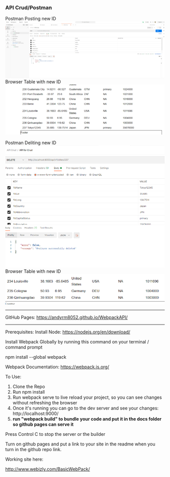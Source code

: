 ### API Crud/Postman

Postman Posting new ID
![Adding New id](./src/img/newid.png)
Browser Table with new ID
![Adding New id](./src/img/newid2.png)

Postman Deliting new ID
![Adding New id](./src/img/deleteid.png)
Browser Table with new ID
![Adding New id](./src/img/deleteid2.png)



-------------------------
GitHub Pages:
https://andyrm8052.github.io/WebpackAPI/

--------------------------------------
Prerequisites:
Install Node:
https://nodejs.org/en/download/


Install Webpack Globally by running this command on your terminal / command prompt

npm install --global webpack

Webpack Documentation: https://webpack.js.org/

To Use:

1.  Clone the Repo
2.  Run npm install
3.  Run webpack serve to live reload your project, so you can see changes without refreshing the browser
4.  Once it's running you can go to the dev server and see your changes: http://localhost:9000/
5.  **run "webpack build" to bundle your code and put it in the docs folder so github pages can serve it**

Press Control C to stop the server or the builder

Turn on github pages and put a link to your site in the readme when you turn in the github repo link.

Working site here:

http://www.webizly.com/BasicWebPack/
